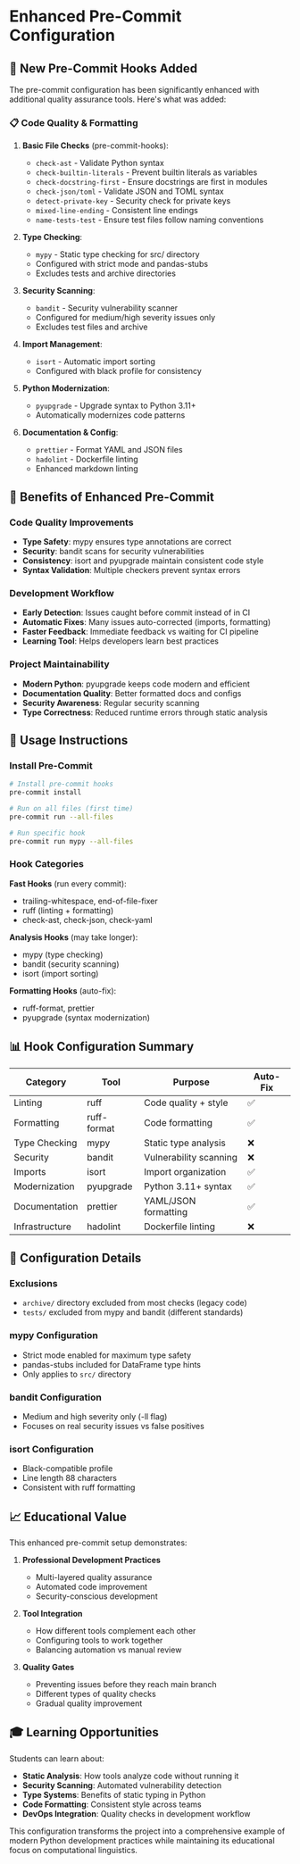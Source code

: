 # Enhanced Pre-Commit Configuration

## 🔧 **New Pre-Commit Hooks Added**

The pre-commit configuration has been significantly enhanced with additional quality assurance tools. Here's what was added:

### **📋 Code Quality & Formatting**

1. **Basic File Checks** (pre-commit-hooks):
   - `check-ast` - Validate Python syntax
   - `check-builtin-literals` - Prevent builtin literals as variables
   - `check-docstring-first` - Ensure docstrings are first in modules
   - `check-json/toml` - Validate JSON and TOML syntax
   - `detect-private-key` - Security check for private keys
   - `mixed-line-ending` - Consistent line endings
   - `name-tests-test` - Ensure test files follow naming conventions

2. **Type Checking**:
   - `mypy` - Static type checking for src/ directory
   - Configured with strict mode and pandas-stubs
   - Excludes tests and archive directories

3. **Security Scanning**:
   - `bandit` - Security vulnerability scanner
   - Configured for medium/high severity issues only
   - Excludes test files and archive

4. **Import Management**:
   - `isort` - Automatic import sorting
   - Configured with black profile for consistency

5. **Python Modernization**:
   - `pyupgrade` - Upgrade syntax to Python 3.11+
   - Automatically modernizes code patterns

6. **Documentation & Config**:
   - `prettier` - Format YAML and JSON files
   - `hadolint` - Dockerfile linting
   - Enhanced markdown linting

## 🎯 **Benefits of Enhanced Pre-Commit**

### **Code Quality Improvements**
- **Type Safety**: mypy ensures type annotations are correct
- **Security**: bandit scans for security vulnerabilities
- **Consistency**: isort and pyupgrade maintain consistent code style
- **Syntax Validation**: Multiple checkers prevent syntax errors

### **Development Workflow**
- **Early Detection**: Issues caught before commit instead of in CI
- **Automatic Fixes**: Many issues auto-corrected (imports, formatting)
- **Faster Feedback**: Immediate feedback vs waiting for CI pipeline
- **Learning Tool**: Helps developers learn best practices

### **Project Maintainability**
- **Modern Python**: pyupgrade keeps code modern and efficient
- **Documentation Quality**: Better formatted docs and configs
- **Security Awareness**: Regular security scanning
- **Type Correctness**: Reduced runtime errors through static analysis

## 🚀 **Usage Instructions**

### **Install Pre-Commit**
```bash
# Install pre-commit hooks
pre-commit install

# Run on all files (first time)
pre-commit run --all-files

# Run specific hook
pre-commit run mypy --all-files
```

### **Hook Categories**

**Fast Hooks** (run every commit):
- trailing-whitespace, end-of-file-fixer
- ruff (linting + formatting)
- check-ast, check-json, check-yaml

**Analysis Hooks** (may take longer):
- mypy (type checking)
- bandit (security scanning)
- isort (import sorting)

**Formatting Hooks** (auto-fix):
- ruff-format, prettier
- pyupgrade (syntax modernization)

## 📊 **Hook Configuration Summary**

| Category | Tool | Purpose | Auto-Fix |
|----------|------|---------|----------|
| Linting | ruff | Code quality + style | ✅ |
| Formatting | ruff-format | Code formatting | ✅ |
| Type Checking | mypy | Static type analysis | ❌ |
| Security | bandit | Vulnerability scanning | ❌ |
| Imports | isort | Import organization | ✅ |
| Modernization | pyupgrade | Python 3.11+ syntax | ✅ |
| Documentation | prettier | YAML/JSON formatting | ✅ |
| Infrastructure | hadolint | Dockerfile linting | ❌ |

## 🔧 **Configuration Details**

### **Exclusions**
- `archive/` directory excluded from most checks (legacy code)
- `tests/` excluded from mypy and bandit (different standards)

### **mypy Configuration**
- Strict mode enabled for maximum type safety
- pandas-stubs included for DataFrame type hints
- Only applies to `src/` directory

### **bandit Configuration**
- Medium and high severity only (-ll flag)
- Focuses on real security issues vs false positives

### **isort Configuration**
- Black-compatible profile
- Line length 88 characters
- Consistent with ruff formatting

## 📈 **Educational Value**

This enhanced pre-commit setup demonstrates:

1. **Professional Development Practices**
   - Multi-layered quality assurance
   - Automated code improvement
   - Security-conscious development

2. **Tool Integration**
   - How different tools complement each other
   - Configuring tools to work together
   - Balancing automation vs manual review

3. **Quality Gates**
   - Preventing issues before they reach main branch
   - Different types of quality checks
   - Gradual quality improvement

## 🎓 **Learning Opportunities**

Students can learn about:
- **Static Analysis**: How tools analyze code without running it
- **Security Scanning**: Automated vulnerability detection
- **Type Systems**: Benefits of static typing in Python
- **Code Formatting**: Consistent style across teams
- **DevOps Integration**: Quality checks in development workflow

This configuration transforms the project into a comprehensive example of modern Python development practices while maintaining its educational focus on computational linguistics.
